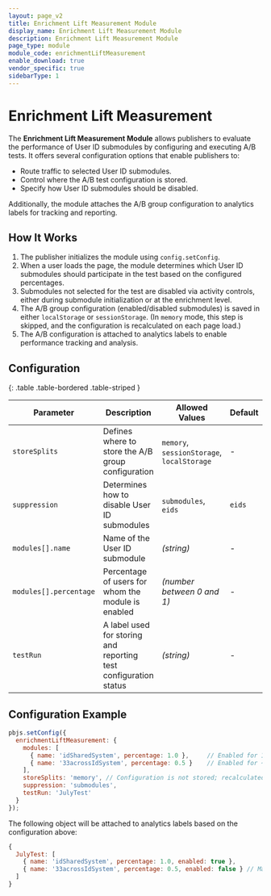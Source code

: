 ```yaml
---
layout: page_v2
title: Enrichment Lift Measurement Module
display_name: Enrichment Lift Measurement Module
description: Enrichment Lift Measurement Module
page_type: module
module_code: enrichmentLiftMeasurement
enable_download: true
vendor_specific: true
sidebarType: 1
---
```


# Enrichment Lift Measurement

The **Enrichment Lift Measurement Module** allows publishers to evaluate the performance of User ID submodules by configuring and executing A/B tests. It offers several configuration options that enable publishers to:

- Route traffic to selected User ID submodules.
- Control where the A/B test configuration is stored.
- Specify how User ID submodules should be disabled.

Additionally, the module attaches the A/B group configuration to analytics labels for tracking and reporting.

## How It Works

1. The publisher initializes the module using `config.setConfig`.
2. When a user loads the page, the module determines which User ID submodules should participate in the test based on the configured percentages.
3. Submodules not selected for the test are disabled via activity controls, either during submodule initialization or at the enrichment level.
4. The A/B group configuration (enabled/disabled submodules) is saved in either `localStorage` or `sessionStorage`. (In `memory` mode, this step is skipped, and the configuration is recalculated on each page load.)
5. The A/B configuration is attached to analytics labels to enable performance tracking and analysis.

## Configuration

{: .table .table-bordered .table-striped }

| Parameter               | Description                                                      | Allowed Values                            | Default |
|-------------------------|------------------------------------------------------------------|--------------------------------------------|---------|
| `storeSplits`           | Defines where to store the A/B group configuration               | `memory`, `sessionStorage`, `localStorage` | -       |
| `suppression`           | Determines how to disable User ID submodules                     | `submodules`, `eids`                       | `eids`  |
| `modules[].name`        | Name of the User ID submodule                                    | *(string)*                                 | -       |
| `modules[].percentage`  | Percentage of users for whom the module is enabled               | *(number between 0 and 1)*                 | -       |
| `testRun`               | A label used for storing and reporting test configuration status | *(string)*                                 | -       |

## Configuration Example

```javascript
pbjs.setConfig({
  enrichmentLiftMeasurement: {
    modules: [
      { name: 'idSharedSystem', percentage: 1.0 },     // Enabled for 100% of users
      { name: '33acrossIdSystem', percentage: 0.5 }    // Enabled for ~50% of users
    ],
    storeSplits: 'memory', // Configuration is not stored; recalculated on each page load
    suppression: 'submodules',
    testRun: 'JulyTest'
  }
});
```

The following object will be attached to analytics labels based on the configuration above:

```javascript
{
  JulyTest: [
    { name: 'idSharedSystem', percentage: 1.0, enabled: true },
    { name: '33acrossIdSystem', percentage: 0.5, enabled: false } // May be true or false depending on random selection
  ]
}

